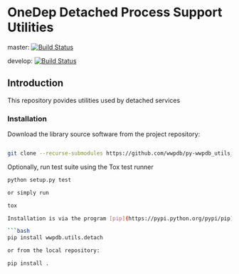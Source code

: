 # OneDep Detached Process Support Utilities

master: [![Build Status](https://dev.azure.com/wwPDB/wwPDB%20Python%20Projects/_apis/build/status/wwPDB.py-wwpdb_utils_detach?branchName=master)](https://dev.azure.com/wwPDB/wwPDB%20Python%20Projects/_build/latest?definitionId=9&branchName=master)

develop: [![Build Status](https://dev.azure.com/wwPDB/wwPDB%20Python%20Projects/_apis/build/status/wwPDB.py-wwpdb_utils_detach?branchName=develop)](https://dev.azure.com/wwPDB/wwPDB%20Python%20Projects/_build/latest?definitionId=9&branchName=develop)

## Introduction

This repository povides utilities used by detached services

### Installation

Download the library source software from the project repository:

```bash

git clone --recurse-submodules https://github.com/wwpdb/py-wwpdb_utils_detach.git

```

Optionally, run test suite using the Tox test runner

```bash
python setup.py test

or simply run

tox

Installation is via the program [pip](https://pypi.python.org/pypi/pip).

```bash
pip install wwpdb.utils.detach

or from the local repository:

pip install .
